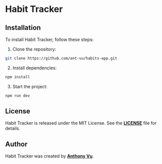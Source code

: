 # **Habit Tracker**

## **Installation**

To install Habit Tracker, follow these steps:

1. Clone the repository:

```bash
git clone https://github.com/ant-vu/habits-app.git
```

2. Install dependencies:

```bash
npm install
```

3. Start the project:

```bash
npm run dev
```

## **License**

Habit Tracker is released under the MIT License. See the **[LICENSE](https://github.com/ant-vu/habits-app/blob/master/LICENSE)** file for details.

## **Author**

Habit Tracker was created by **[Anthony Vu](https://github.com/ant-vu)**.
